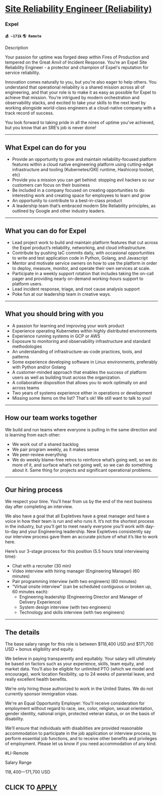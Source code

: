 # [Site Reliability Engineer (Reliability)](https://www.remotewlb.com/apply/site-reliability-engineer-reliability-70001)  
### Expel  
#### `💰 ~171k` `🌎 Remote`  

Description

Your passion for uptime was forged deep within Fires of Production and tempered on the Great Anvil of Incident Response. You’re an Expel Site Reliability Engineer - a protector and champion of Expel's reputation for service reliability.

Innovation comes naturally to you, but you're also eager to help others. You understand that operational reliability is a shared mission across all of engineering, and that your role is to make it as easy as possible for Expel to achieve that mission. You’re intrigued by modern orchestration and observability stacks, and excited to take your skills to the next level by working alongside world-class engineers at a cloud-native company with a track record of success.

You look forward to taking pride in all the nines of uptime you’ve achieved, but you know that an SRE’s job is never done!

* * *

## **What Expel can do for you**

  * Provide an opportunity to grow and maintain reliability-focused platform features within a cloud native engineering platform using cutting-edge infrastructure and tooling (Kubernetes/GKE runtime, Hashicorp toolset, etc)
  * Provide you a mission you can get behind: stopping evil hackers so our customers can focus on their business
  * Be included in a company focused on creating opportunities to do interesting work and creating space for employees to learn and grow
  * An opportunity to contribute to a best-in-class product
  * A leadership team that’s embraced modern Site Reliability principles, as outlined by Google and other industry leaders.

* * *

## **What you can do for Expel**

  * Lead project work to build and maintain platform features that cut across the Expel product’s reliability, networking, and cloud infrastructure.
  * Contribute by pushing IaC commits daily, with occasional opportunities to write and test application code in Python, Golang, and Javascript
  * Mentor and motivate service owners on how to use the platform in order to deploy, measure, monitor, and operate their own services at scale.
  * Participate in a weekly support rotation that includes taking the on-call pager and providing nearly on-demand working-hours support to platform users.
  * Lead incident response, triage, and root cause analysis support
  * Poke fun at our leadership team in creative ways.

* * *

## **What you should bring with you**

  * A passion for learning and improving your work product
  * Experience operating Kubernetes within highly distributed environments
  * Experience running systems in GCP or AWS
  * Exposure to monitoring and observability infrastructure and standard methodologies
  * An understanding of infrastructure-as-code practices, tools, and patterns
  * Some experience developing software in Linux environments, preferably with Python and/or Golang
  * A customer-minded approach that enables the success of platform users as well as building trust across the organization.
  * A collaborative disposition that allows you to work optimally on and across teams
  * Two years of systems experience either in operations or development
  * Missing some items on the list? That's ok! We still want to talk to you!

* * *

## **How our team works together**

We build and run teams where everyone is pulling in the same direction and is learning from each other:

  * We work out of a shared backlog
  * We pair program weekly, as it makes sense
  * We peer-review everything
  * We do weekly blame-free retros to reinforce what’s going well, so we do more of it, and surface what’s not going well, so we can do something about it. Same thing for projects and significant operational problems.

* * *

## **Our hiring process**

We respect your time. You’ll hear from us by the end of the next business day after completing an interview.

We also have a goal that all Expletives have a great manager and have a voice in how their team is run and who runs it. It’s not the shortest process in the industry, but you’ll get to meet nearly everyone you’ll work with day-to-day and your Engineering leadership. New Expletives consistently say our interview process gave them an accurate picture of what it’s like to work here.  
  
Here’s our 3-stage process for this position (5.5 hours total interviewing time):

  * Chat with a recruiter (30 min)
  * Video interview with hiring manager (Engineering Manager) (60 minutes)
  * Pair programming interview (with two engineers) (60 minutes)
  * “Virtual onsite interview” (can be scheduled contiguous or broken up, 60 minutes each):
    * Engineering leadership (Engineering Director and Manager of Delivery Experience)
    * System design interview (with two engineers)
    * Technology and skills interview (with two engineers)

* * *

## **The details**

The base salary range for this role is between $118,400 USD and $171,700 USD + bonus eligibility and equity.

We believe in paying transparently and equitably. Your salary will ultimately be based on factors such as your experience, skills, team equity, and market data. You’ll also be eligible for unlimited PTO (which we model and encourage), work location flexibility, up to 24 weeks of parental leave, and really excellent health benefits.

We’re only hiring those authorized to work in the United States. We do not currently sponsor immigration visas.

We're an Equal Opportunity Employer: You'll receive consideration for employment without regard to race, sex, color, religion, sexual orientation, gender identity, national origin, protected veteran status, or on the basis of disability.

We’ll ensure that individuals with disabilities are provided reasonable accommodation to participate in the job application or interview process, to perform essential job functions, and to receive other benefits and privileges of employment. Please let us know if you need accommodation of any kind.

#LI-Remote

Salary Range

$118,400—$171,700 USD

  
## CLICK TO [APPLY](https://www.remotewlb.com/apply/site-reliability-engineer-reliability-70001)

